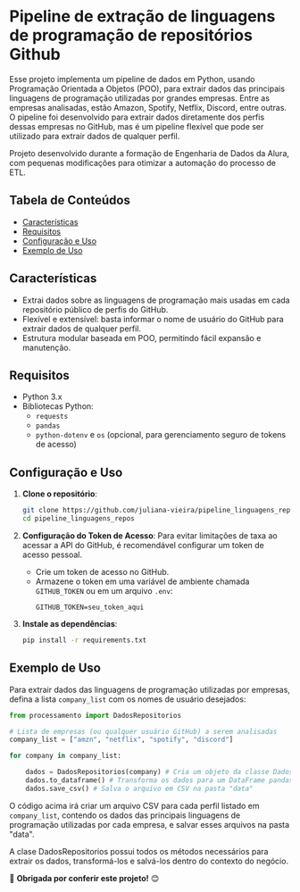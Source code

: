 # Pipeline de extração de linguagens de programação de repositórios Github

Esse projeto implementa um pipeline de dados em Python, usando Programação Orientada a Objetos (POO), para extrair dados das principais linguagens de programação utilizadas por grandes empresas. Entre as empresas analisadas, estão Amazon, Spotify, Netflix, Discord, entre outras. O pipeline foi desenvolvido para extrair dados diretamente dos perfis dessas empresas no GitHub, mas é um pipeline flexível que pode ser utilizado para extrair dados de qualquer perfil.

Projeto desenvolvido durante a formação de Engenharia de Dados da Alura, com pequenas modificações para otimizar a automação do processo de ETL.

## Tabela de Conteúdos
- [Características](#características)
- [Requisitos](#requisitos)
- [Configuração e Uso](#configuração-e-uso)
- [Exemplo de Uso](#exemplo-de-uso)

## Características

- Extrai dados sobre as linguagens de programação mais usadas em cada repositório público de perfis do GitHub.
- Flexível e extensível: basta informar o nome de usuário do GitHub para extrair dados de qualquer perfil.
- Estrutura modular baseada em POO, permitindo fácil expansão e manutenção.

## Requisitos

- Python 3.x
- Bibliotecas Python:
  - `requests`
  - `pandas`
  - `python-dotenv` e `os` (opcional, para gerenciamento seguro de tokens de acesso)

## Configuração e Uso

1. **Clone o repositório**:
   ```bash
   git clone https://github.com/juliana-vieira/pipeline_linguagens_repos.git
   cd pipeline_linguagens_repos

2. **Configuração do Token de Acesso**:
   Para evitar limitações de taxa ao acessar a API do GitHub, é recomendável configurar um token de acesso pessoal.

   - Crie um token de acesso no GitHub.
   - Armazene o token em uma variável de ambiente chamada `GITHUB_TOKEN` ou em um arquivo `.env`:
     ```plaintext
     GITHUB_TOKEN=seu_token_aqui
     ```

3. **Instale as dependências**:
   ```bash
   pip install -r requirements.txt

## Exemplo de Uso

Para extrair dados das linguagens de programação utilizadas por empresas, defina a lista `company_list` com os nomes de usuário desejados:

```python
from processamento import DadosRepositorios

# Lista de empresas (ou qualquer usuário GitHub) a serem analisadas
company_list = ["amzn", "netflix", "spotify", "discord"]

for company in company_list:

    dados = DadosRepositorios(company) # Cria um objeto da classe DadosRepositorios, que possui os métodos de extração de dados consumindo a API do Github
    dados.to_dataframe() # Transforma os dados para um DataFrame pandas
    dados.save_csv() # Salva o arquivo em CSV na pasta "data"
```

O código acima irá criar um arquivo CSV para cada perfil listado em `company_list`, contendo os dados das principais linguagens de programação utilizadas por cada empresa, e salvar esses arquivos na pasta "data".

A clase DadosRepositorios possui todos os métodos necessários para extrair os dados, transformá-los e salvá-los dentro do contexto do negócio.

🎉 **Obrigada por conferir este projeto!** 😊
